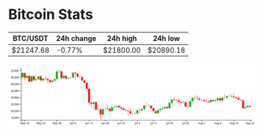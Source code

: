 # Bitcoin Stats

BTC/USDT|24h change|24h high|24h low|
|---|---|---|---|
|$21247.68|-0.77%|$21800.00|$20890.18|

<img src="./chart.svg">
